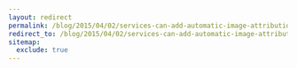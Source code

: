 ```yaml
---
layout: redirect
permalink: /blog/2015/04/02/services-can-add-automatic-image-attribution-for-your-website
redirect_to: /blog/2015/04/02/services-can-add-automatic-image-attribution-for-your-website/
sitemap:
  exclude: true
---
```

